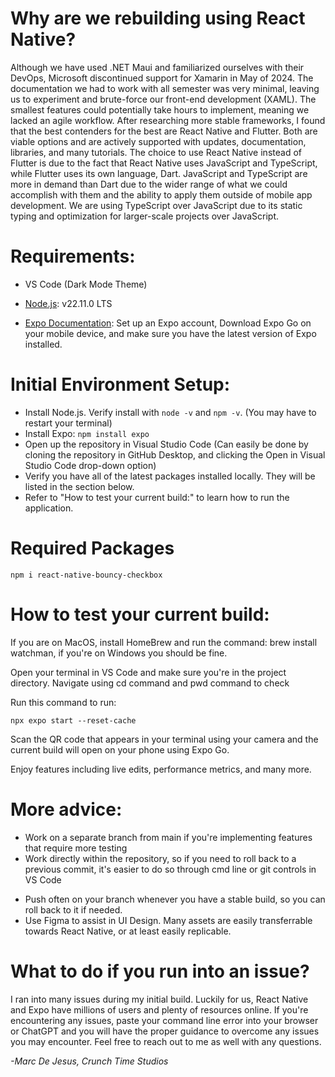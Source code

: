 # Why are we rebuilding using React Native?
<p>Although we have used .NET Maui and familiarized ourselves with their DevOps, Microsoft discontinued support for Xamarin in May of 2024. The documentation we had to work with all semester was very minimal, leaving us to experiment and brute-force our front-end development (XAML). The smallest features could potentially take hours to implement, meaning we lacked an agile workflow. After researching more stable frameworks, I found that the best contenders for the best are React Native and Flutter. Both are viable options and are actively supported with updates, documentation, libraries, and many tutorials. The choice to use React Native instead of Flutter is due to the fact that React Native uses JavaScript and TypeScript, while Flutter uses its own language, Dart. JavaScript and TypeScript are more in demand than Dart due to the wider range of what we could accomplish with them and the ability to apply them outside of mobile app development. We are using TypeScript over JavaScript due to its static typing and optimization for larger-scale projects over JavaScript. </p>

# Requirements:

* VS Code (Dark Mode Theme)

* <a href="https://nodejs.org/en">Node.js</a>: v22.11.0 LTS

* <a href="https://docs.expo.dev/">Expo Documentation</a>: Set up an Expo account, Download Expo Go on your mobile device, and make sure you have the latest version of Expo installed.

# Initial Environment Setup:

* Install Node.js. Verify install with ```node -v``` and ```npm -v```. (You may have to restart your terminal)
* Install Expo: ```npm install expo```
* Open up the repository in Visual Studio Code (Can easily be done by cloning the repository in GitHub Desktop, and clicking the Open in Visual Studio Code drop-down option)
* Verify you have all of the latest packages installed locally. They will be listed in the section below.
* Refer to "How to test your current build:" to learn how to run the application.

# Required Packages

```
npm i react-native-bouncy-checkbox
```

# How to test your current build:

<p>If you are on MacOS, install HomeBrew and run the command: brew install watchman, if you're on Windows you should be fine.</p>
<p>Open your terminal in VS Code and make sure you're in the project directory. Navigate using cd command and pwd command to check</p>
<p>Run this command to run:</p>  

```npx expo start --reset-cache```

<p>Scan the QR code that appears in your terminal using your camera and the current build will open on your phone using Expo Go.</p>
<p>Enjoy features including live edits, performance metrics, and many more.</p>

# More advice:
* Work on a separate branch from main if you're implementing features that require more testing
* Work directly within the repository, so if you need to roll back to a previous commit, it's easier to do so through cmd line or git controls in VS Code</p>
* Push often on your branch whenever you have a stable build, so you can roll back to it if needed.
* Use Figma to assist in UI Design. Many assets are easily transferrable towards React Native, or at least easily replicable.

# What to do if you run into an issue?
<p>I ran into many issues during my initial build. Luckily for us, React Native and Expo have millions of users and plenty of resources online. If you're encountering any issues, paste your command line error into your browser or ChatGPT and you will have the proper guidance to overcome any issues you may encounter. Feel free to reach out to me as well with any questions.</p>

<p><i>-Marc De Jesus, Crunch Time Studios</i></p>
